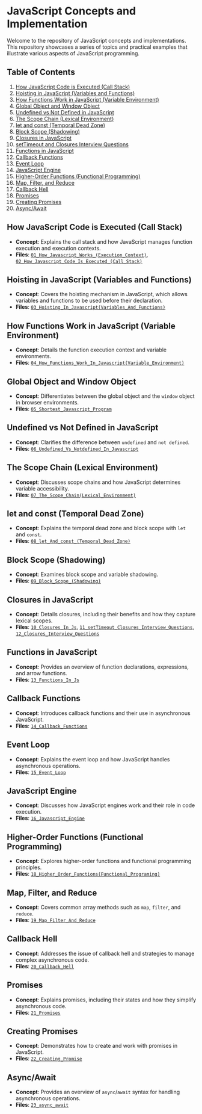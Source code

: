 # JavaScript Concepts and Implementation

Welcome to the repository of JavaScript concepts and implementations. This repository showcases a series of topics and practical examples that illustrate various aspects of JavaScript programming.

## Table of Contents

1. [How JavaScript Code is Executed (Call Stack)](#how-javascript-code-is-executed-call-stack)
2. [Hoisting in JavaScript (Variables and Functions)](#hoisting-in-javascript-variables-and-functions)
3. [How Functions Work in JavaScript (Variable Environment)](#how-functions-work-in-javascript-variable-environment)
4. [Global Object and Window Object](#global-object-and-window-object)
5. [Undefined vs Not Defined in JavaScript](#undefined-vs-not-defined-in-javascript)
6. [The Scope Chain (Lexical Environment)](#the-scope-chain-lexical-environment)
7. [let and const (Temporal Dead Zone)](#let-and-const-temporal-dead-zone)
8. [Block Scope (Shadowing)](#block-scope-shadowing)
9. [Closures in JavaScript](#closures-in-javascript)
10. [setTimeout and Closures Interview Questions](#settimeout-and-closures-interview-questions)
11. [Functions in JavaScript](#functions-in-javascript)
12. [Callback Functions](#callback-functions)
13. [Event Loop](#event-loop)
14. [JavaScript Engine](#javascript-engine)
15. [Higher-Order Functions (Functional Programming)](#higher-order-functions-functional-programming)
16. [Map, Filter, and Reduce](#map-filter-and-reduce)
17. [Callback Hell](#callback-hell)
18. [Promises](#promises)
19. [Creating Promises](#creating-promises)
20. [Async/Await](#asyncawait)

## How JavaScript Code is Executed (Call Stack)

- **Concept**: Explains the call stack and how JavaScript manages function execution and execution contexts.
- **Files**: [`01_How_Javascript_Works_(Execution_Context)`](01_How_Javascript_Works_(Execution_Context).md), [`02_How_Javascript_Code_Is_Executed_(Call_Stack)`](02_How_Javascript_Code_Is_Executed_(Call_Stack).md)

## Hoisting in JavaScript (Variables and Functions)

- **Concept**: Covers the hoisting mechanism in JavaScript, which allows variables and functions to be used before their declaration.
- **Files**: [`03_Hoisting_In_Javascript(Variables_And_Functions)`](03_Hoisting_In_Javascript(Variables_And_Functions).md)

## How Functions Work in JavaScript (Variable Environment)

- **Concept**: Details the function execution context and variable environments.
- **Files**: [`04_How_Functions_Work_In_Javascript(Variable_Environment)`](04_How_Functions_Work_In_Javascript(Variable_Environment).md)

## Global Object and Window Object

- **Concept**: Differentiates between the global object and the `window` object in browser environments.
- **Files**: [`05_Shortest_Javascript_Program`](05_Shortest_Javascript_Program.md)

## Undefined vs Not Defined in JavaScript

- **Concept**: Clarifies the difference between `undefined` and `not defined`.
- **Files**: [`06_Undefined_Vs_Notdefined_In_Javascript`](06_Undefined_Vs_Notdefined_In_Javascript.md)

## The Scope Chain (Lexical Environment)

- **Concept**: Discusses scope chains and how JavaScript determines variable accessibility.
- **Files**: [`07_The_Scope_Chain(Lexical_Environment)`](07_The_Scope_Chain(Lexical_Environment).md)

## let and const (Temporal Dead Zone)

- **Concept**: Explains the temporal dead zone and block scope with `let` and `const`.
- **Files**: [`08_let_And_const_(Temporal_Dead_Zone)`](08_let_And_const_(Temporal_Dead_Zone).md)

## Block Scope (Shadowing)

- **Concept**: Examines block scope and variable shadowing.
- **Files**: [`09_Block_Scope_(Shadowing)`](09_Block_Scope_(Shadowing).md)

## Closures in JavaScript

- **Concept**: Details closures, including their benefits and how they capture lexical scopes.
- **Files**: [`10_Closures_In_Js`](10_Closures_In_Js.md), [`11_setTimeout_Closures_Interview_Questions`](11_setTimeout_Closures_Interview_Questions.md), [`12_Closures_Interview_Questions`](12_Closures_Interview_Questions.md)

## Functions in JavaScript

- **Concept**: Provides an overview of function declarations, expressions, and arrow functions.
- **Files**: [`13_Functions_In_Js`](13_Functions_In_Js.md)

## Callback Functions

- **Concept**: Introduces callback functions and their use in asynchronous JavaScript.
- **Files**: [`14_Callback_Functions`](14_Callback_Functions.md)

## Event Loop

- **Concept**: Explains the event loop and how JavaScript handles asynchronous operations.
- **Files**: [`15_Event_Loop`](15_Event_Loop.md)

## JavaScript Engine

- **Concept**: Discusses how JavaScript engines work and their role in code execution.
- **Files**: [`16_Javascript_Engine`](16_Javascript_Engine.md)

## Higher-Order Functions (Functional Programming)

- **Concept**: Explores higher-order functions and functional programming principles.
- **Files**: [`18_Higher_Order_Functions(Functional_Programing)`](18_Higher_Order_Functions(Functional_Programing).md)

## Map, Filter, and Reduce

- **Concept**: Covers common array methods such as `map`, `filter`, and `reduce`.
- **Files**: [`19_Map_Filter_And_Reduce`](19_Map_Filter_And_Reduce.md)

## Callback Hell

- **Concept**: Addresses the issue of callback hell and strategies to manage complex asynchronous code.
- **Files**: [`20_Callback_Hell`](20_Callback_Hell.md)

## Promises

- **Concept**: Explains promises, including their states and how they simplify asynchronous code.
- **Files**: [`21_Promises`](21_Promises.md)

## Creating Promises

- **Concept**: Demonstrates how to create and work with promises in JavaScript.
- **Files**: [`22_Creating_Promise`](22_Creating_Promise.md)

## Async/Await

- **Concept**: Provides an overview of `async`/`await` syntax for handling asynchronous operations.
- **Files**: [`23_async_await`](23_async_await.md)

